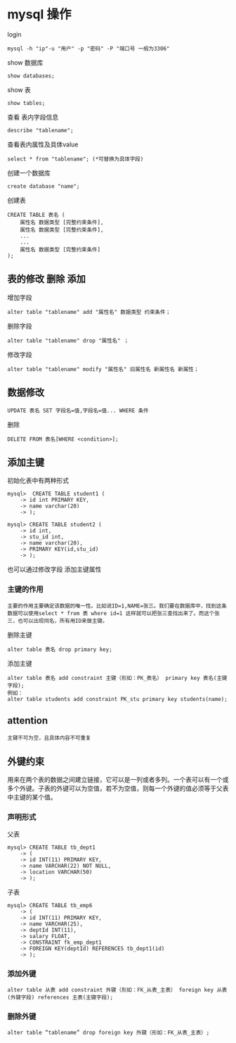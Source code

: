 # mysql 操作

login 
```
mysql -h "ip"-u "用户" -p "密码" -P "端口号 一般为3306" 
```

show 数据库
```
show databases;
```
show 表
```
show tables;
```
查看 表内字段信息
```
describe "tablename";
```
查看表内属性及具体value
```
select * from "tablename"; (*可替换为具体字段)
```
创建一个数据库 
```
create database "name";
```

创建表
```
CREATE TABLE 表名 (
    属性名 数据类型 [完整约束条件],
    属性名 数据类型 [完整约束条件],
    ...
    ...
    属性名 数据类型 [完整约束条件]
);
```
## 表的修改 删除 添加
增加字段

```
alter table "tablename" add "属性名" 数据类型 约束条件；
```
删除字段
```
alter table "tablename" drop "属性名" ；
```
修改字段
```
alter table "tablename" modify "属性名" 旧属性名 新属性名 新属性；
```
## 数据修改

```
UPDATE 表名 SET 字段名=值,字段名=值... WHERE 条件
```
删除
```
DELETE FROM 表名[WHERE <condition>];
```
## 添加主键

初始化表中有两种形式
```
mysql>  CREATE TABLE student1 (
    -> id int PRIMARY KEY,
    -> name varchar(20)
    -> );
```

```
mysql> CREATE TABLE student2 (
    -> id int,
    -> stu_id int,
    -> name varchar(20),
    -> PRIMARY KEY(id,stu_id)
    -> );
```
也可以通过修改字段 添加主键属性
### 主键的作用
```
主要的作用主要确定该数据的唯一性。比如说ID=1,NAME=张三。我们要在数据库中，找到这条数据可以使用select * from 表 where id=1 这样就可以把张三查找出来了。而这个张三，也可以出现同名，所有用ID来做主键。
```
删除主键
```
alter table 表名 drop primary key;
```
添加主键
```
alter table 表名 add constraint 主键（形如：PK_表名） primary key 表名(主键字段);
例如：
alter table students add constraint PK_stu primary key students(name);
```
## attention
```
主键不可为空，且具体内容不可重复
```

## 外键约束

用来在两个表的数据之间建立链接，它可以是一列或者多列。一个表可以有一个或多个外键。子表的外键可以为空值，若不为空值，则每一个外键的值必须等于父表中主键的某个值。

### 声明形式
父表
```
mysql> CREATE TABLE tb_dept1
    -> (
    -> id INT(11) PRIMARY KEY,
    -> name VARCHAR(22) NOT NULL,
    -> location VARCHAR(50)
    -> );
```
子表
```
mysql> CREATE TABLE tb_emp6
    -> (
    -> id INT(11) PRIMARY KEY,
    -> name VARCHAR(25),
    -> deptId INT(11),
    -> salary FLOAT,
    -> CONSTRAINT fk_emp_dept1
    -> FOREIGN KEY(deptId) REFERENCES tb_dept1(id)
    -> );
```
### 添加外键

```
alter table 从表 add constraint 外键（形如：FK_从表_主表） foreign key 从表(外键字段) references 主表(主键字段);
```
### 删除外键
```
alter table “tablename” drop foreign key 外键（形如：FK_从表_主表）;
```
